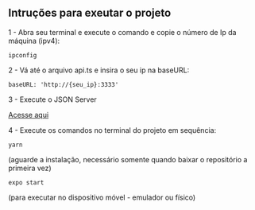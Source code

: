 ## Intruções para exeutar o projeto

1 - Abra seu terminal e execute o comando e copie o número de Ip da máquina (ipv4):

<code>ipconfig</code>

2 - Vá até o arquivo api.ts e insira o seu ip na baseURL:

<code>baseURL: 'http://{seu_ip}:3333'</code>

3 - Execute o JSON Server 

[Acesse aqui](https://github.com/JA-Lourenco/jsonServer-MyLessons)

4 - Execute os comandos no terminal do projeto em sequência:

<code>yarn</code> 

(aguarde a instalação, necessário somente quando baixar o repositório a primeira vez)

<code>expo start</code> 

(para executar no dispositivo móvel - emulador ou físico)


